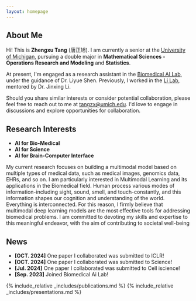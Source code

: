 ```yaml
---
layout: homepage
---
```


## About Me

Hi! This is **Zhengxu Tang** (唐正旭). I am currently a senior at the [University of Michigan](https://umich.edu), pursuing a double major in **Mathematical Sciences - Operations Research and Modeling** and **Statistics**. 

At present, I'm engaged as a research assistant in the [Biomedical AI Lab](https://liyueshen.engin.umich.edu/), under the guidance of Dr. Liyue Shen. Previously, I worked in the [Li Lab](https://www.labli.net/), mentored by Dr. Jinxing Li. 

Should you share similar interests or consider potential collaboration, please feel free to reach out to me at tangzx@umich.edu. I'd love to engage in discussions and explore opportunities for collaboration.

## Research Interests

- **AI for Bio-Medical** 
- **AI for Science**
- **AI for Brain-Computer Interface** 

My current research focuses on building a multimodal model based on multiple types of medical data, such as medical images, genomics data, EHRs, and so on. I am particularly interested in Multimodal Learning and its applications in the Biomedical field. Human process various modes of information-including sight, sound, smell, and touch-constantly, and this information shapes our cognition and understanding of the world. Everything is interconnected. For this reason, I firmly believe that multimodal deep learning models are the most effective tools for addressing biomedical problems. l am committed to devoting my skills and expertise to this meaningful endeavor, with the aim of contributing to societal well-being

## News
- **[OCT. 2024]** One paper I collaborated was submitted to ICLR!
- **[OCT. 2024]** One paper I collaborated was submitted to Science!
- **[Jul. 2024]** One paper I collaborated was submitted to Cell iscience!
- **[Sep. 2023]** Joined Biomedical Ai Lab!

{% include_relative _includes/publications.md %}
{% include_relative _includes/presentations.md %}

